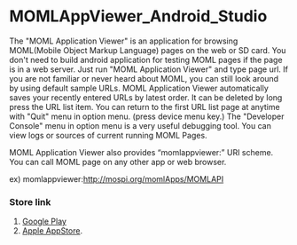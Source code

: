 # MOMLAppViewer_Android_Studio

The "MOML Application Viewer" is an application for browsing MOML(Mobile Object Markup Language) pages on the web or SD card.
You don't need to build android application for testing MOML pages if the page is in a web server.
Just run "MOML Application Viewer" and type page url.
If you are not familiar or never heard about MOML, you can still look around by using default sample URLs.
MOML Application Viewer automatically saves your recently entered URLs by latest order. It can be deleted by long press the URL list item.
You can return to the first URL list page at anytime with "Quit" menu in option menu. (press device menu key.)
The "Developer Console" menu in option menu is a very useful debugging tool.
You can view logs or sources of current running MOML Pages.

MOML Application Viewer also provides “momlappviewer:” URI scheme.
You can call MOML page on any other app or web browser.

ex)
momlappviewer:http://mospi.org/momlApps/MOMLAPI

### Store link
1. [Google Play](https://play.google.com/store/apps/details?id=org.mospi.momlappviewer)
2. [Apple AppStore](http://itunes.apple.com/app/id893554325).
